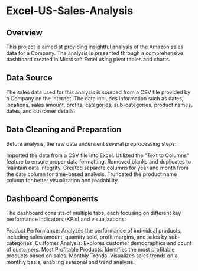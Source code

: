 # Excel-US-Sales-Analysis
## Overview
This project is aimed at providing insightful analysis of the Amazon sales data for a Company. The analysis is presented through a comprehensive dashboard created in Microsoft Excel using pivot tables and charts.

## Data Source
The sales data used for this analysis is sourced from a CSV file provided by a Company on the internet. The data includes information such as dates, locations, sales amount, profits, categories, sub-categories, product names, dates, and customer details.

## Data Cleaning and Preparation
Before analysis, the raw data underwent several preprocessing steps:

Imported the data from a CSV file into Excel.
Utilized the "Text to Columns" feature to ensure proper data formatting.
Removed blanks and duplicates to maintain data integrity.
Created separate columns for year and month from the date column for time-based analysis.
Truncated the product name column for better visualization and readability.

## Dashboard Components
The dashboard consists of multiple tabs, each focusing on different key performance indicators (KPIs) and visualizations:

Product Performance: Analyzes the performance of individual products, including sales amount, quantity sold, profit margins, and sales by sub-categories.
Customer Analysis: Explores customer demographics and count of customers.
Most Profitable Products: Identifies the most profitable products based on sales.
Monthly Trends: Visualizes sales trends on a monthly basis, enabling seasonal and trend analysis.
